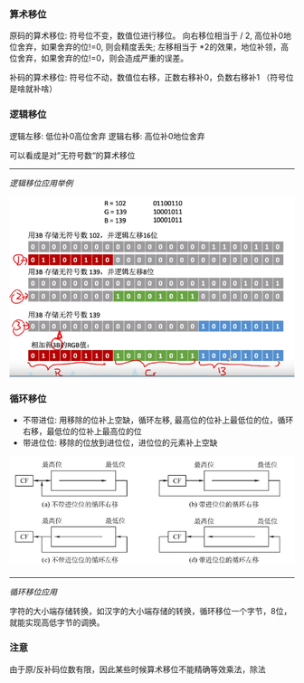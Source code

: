 ### 算术移位

原码的算术移位: 符号位不变，数值位进行移位。 向右移位相当于 / 2, 高位补0地位舍弃，如果舍弃的位!=0, 则会精度丢失; 左移相当于 \*2的效果，地位补领，高位舍弃，如果舍弃的位!=0，则会造成严重的误差。

补码的算术移位: 符号位不动，数值位右移，正数右移补0，负数右移补1 （符号位是啥就补啥）

### 逻辑移位

逻辑左移: 低位补0高位舍弃
逻辑右移: 高位补0地位舍弃

可以看成是对”无符号数“的算术移位

-----------------------
*逻辑移位应用举例*

<img src="../../images/QQ截图20201203112946.png">


### 循环移位

- 不带进位: 用移除的位补上空缺，循环左移, 最高位的位补上最低位的位，循环右移，最低位的位补上最高位的位
- 带进位位: 移除的位放到进位位，进位位的元素补上空缺

<img src="../../images/QQ截图20201203141619.png">

-------------------
*循环移位应用*

字符的大小端存储转换，如汉字的大小端存储的转换，循环移位一个字节，8位，就能实现高低字节的调换。


### 注意

由于原/反补码位数有限，因此某些时候算术移位不能精确等效乘法，除法
